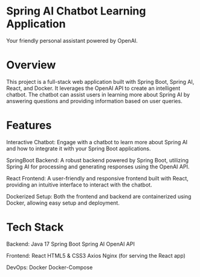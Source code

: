 # Spring AI Chatbot Learning Application

Your friendly personal assistant powered by OpenAI.

# Overview
This project is a full-stack web application built with Spring Boot, Spring AI, React, and Docker. It leverages the OpenAI API to create an intelligent chatbot. The chatbot can assist users in learning more about Spring AI by answering questions and providing information based on user queries.

# Features
Interactive Chatbot: Engage with a chatbot to learn more about Spring AI and how to integrate it with your Spring Boot applications.

SpringBoot Backend: A robust backend powered by Spring Boot, utilizing Spring AI for processing and generating responses using the OpenAI API.

React Frontend: A user-friendly and responsive frontend built with React, providing an intuitive interface to interact with the chatbot.

Dockerized Setup: Both the frontend and backend are containerized using Docker, allowing easy setup and deployment.

# Tech Stack

Backend:
Java 17
Spring Boot
Spring AI
OpenAI API

Frontend:
React
HTML5 & CSS3
Axios
Nginx (for serving the React app)

DevOps:
Docker
Docker-Compose

#
